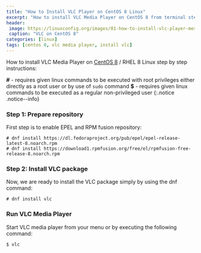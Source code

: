 ```yaml
---
title: "How to Install VLC Player on CentOS 8 Linux"
excerpt: "How to install VLC Media Player on CentOS 8 from terminal step by step"
header:
 image: https://linuxconfig.org/images/01-how-to-install-vlc-player-messenger-on-centos-8-rhel-8-linux.png
 caption: "VLC on CentOS 8"
categories: [linux]
tags: [centos 8, vlc media player, install vlc]
---
```

How to install VLC Media Player on [CentOS 8](/linux/centos-8-linux-released-download-dvd-iso/) / RHEL 8 Linux step by step instructions:

**#** - requires given linux commands to be executed with root privileges either directly as a root user or by use of `sudo` command
**$** - requires given linux commands to be executed as a regular non-privileged user
{:.notice .notice--info}

### Step 1: Prepare repository

First step is to enable EPEL and RPM fusion repository:

```terminal
# dnf install https://dl.fedoraproject.org/pub/epel/epel-release-latest-8.noarch.rpm
# dnf install https://download1.rpmfusion.org/free/el/rpmfusion-free-release-8.noarch.rpm
```

### Step 2: Install VLC package

Now, we are ready to install the VLC package simply by using the dnf command:

```terminal
# dnf install vlc
```
### Run VLC Media Player

Start VLC media player from your menu or by executing the following command:

```terminal
$ vlc
```
